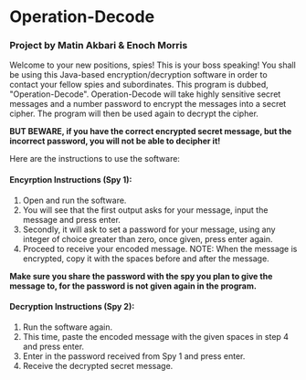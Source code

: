 # Operation-Decode
### Project by Matin Akbari & Enoch Morris

Welcome to your new positions, spies! This is your boss speaking!
You shall be using this Java-based encryption/decryption software in order to contact your fellow spies and subordinates.
This program is dubbed, "Operation-Decode". Operation-Decode will take highly sensitive secret messages and a number password to encrypt the messages into a secret cipher.
The program will then be used again to decrypt the cipher.

**BUT BEWARE, if you have the correct encrypted secret message, but the incorrect password, you will not be able to decipher it!**

Here are the instructions to use the software:

#### Encyrption Instructions (Spy 1):
1. Open and run the software.
2. You will see that the first output asks for your message, input the message and press enter.
3. Secondly, it will ask to set a password for your message, using any integer of choice greater than zero, once given, press enter again.
4. Proceed to receive your encoded message. NOTE: When the message is encrypted, copy it with the spaces before and after the message.

**Make sure you share the password with the spy you plan to give the message to, for the password is not given again in the program.**

#### Decryption Instructions (Spy 2):
1. Run the software again.
2. This time, paste the encoded message with the given spaces in step 4 and press enter.
3. Enter in the password received from Spy 1 and press enter.
4. Receive the decrypted secret message.